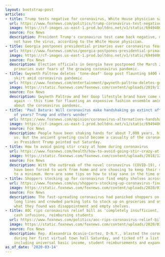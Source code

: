 ```yaml
---
layout: bootstrap-post
articles:
- title: Trump tests negative for coronavirus, White House physician says
  url: https://www.foxnews.com/politics/trump-coronavirus-test-negative-white-house-says
  image: https://cf-images.us-east-1.prod.boltdns.net/v1/static/694940094001/f0843ace-ac0e-4a44-9f9e-de34f92189fc/71c9f7f7-6d37-40a8-b5b0-746eefa77570/1280x720/match/image.jpg
  source: Fox News
  description: President Trump's coronavirus test came back negative, meaning he does
    not have the virus, according to the White House physician.
- title: Georgia postpones presidential primaries over coronavirus fears
  url: https://www.foxnews.com/us/georgia-postpones-presidential-primaries-over-coronavirus-fears
  image: https://cf-images.us-east-1.prod.boltdns.net/v1/static/694940094001/b933517e-df80-41c1-baa9-80b1ad6d0c1b/6f025686-d932-4d95-af01-05ec376f907c/1280x720/match/image.jpg
  source: Fox News
  description: Election officials in Georgia have postponed the March 24 presidential
    primaries over fears of the growing coronavirus pandemic.
- title: Gwyneth Paltrow deletes 'tone-deaf' Goop post flaunting $400 designer shoes,
    skirt amid coronavirus pandemic
  url: https://www.foxnews.com/entertainment/gwyneth-paltrow-deletes-goop-post-designer-shoes-skirt-coronavirus
  image: https://static.foxnews.com/foxnews.com/content/uploads/2019/11/Gwyneth-Paltrow-GETTY-cropped.jpg
  source: Fox News
  description: Gwyneth Paltrow and her Goop lifestyle brand have come under fire once
    again -- this time for flaunting an expensive fashion ensemble amid growing concerns
    about the coronavirus pandemic.
- title: 'Paul Batura: Will coronavirus make handshaking go extinct after thousands
    of years? Trump and others wonder'
  url: https://www.foxnews.com/opinion/coronavirus-alternatives-handshake-paul-batura
  image: https://cf-images.us-east-1.prod.boltdns.net/v1/static/694940094001/4834e0d0-a64a-4f3e-8736-04412863279b/78b5f560-5898-436a-9618-7e6921b67be6/1280x720/match/image.jpg
  source: Fox News
  description: People have been shaking hands for about 7,000 years, historians tell
    us. But the ancient greeting could become a casualty of the coronavirus pandemic,
    as President Trump pointed out Saturday.
- title: How to avoid going stir crazy at home during coronavirus
  url: https://www.foxnews.com/health/how-to-avoid-going-stir-crazy-at-home-during-coronavirus
  image: https://static.foxnews.com/foxnews.com/content/uploads/2018/12/video-games.jpg
  source: Fox News
  description: With the outbreak of the novel coronavirus (COVID-19), many people
    have been forced to work from home and are choosing to keep their social interactions
    to a minimum. Here are some tips on how to stay sane in the time of coronavirus.
- title: Shoppers stocking up for coronavirus find empty shelves across US
  url: https://www.foxnews.com/us/shoppers-stocking-up-coronavirus-find-empty-shelves
  image: https://static.foxnews.com/foxnews.com/content/uploads/2020/03/nj-grocery-store-copy.jpg
  source: Fox News
  description: The fast-spreading coronavirus had panicked shoppers on Saturday braving
    long lines and crowded parking lots to stock up on groceries and other items but
    what they found was disappointment and empty shelves.
- title: AOC rips coronavirus relief bill as 'completely insufficient,' calls for
    cash infusions, reimbursing students
  url: https://www.foxnews.com/politics/aoc-rips-coronavirus-relief-bill-completely-insufficient-calls-for-cash-infusions-reimbursing-students
  image: https://static.foxnews.com/foxnews.com/content/uploads/2020/03/AOC-virtual-town-hall.jpg
  source: Fox News
  description: Rep. Alexandria Ocasio-Cortez, D-N.Y., blasted the coronavirus response
    during her first virtual town hall Saturday, and ticked off a list of new priorities
    including universal basic income, student reimbursements and expanded health care.
as_of_date: '2020-03-14'
---
```


